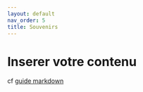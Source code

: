 ```yaml
---
layout: default
nav_order: 5
title: Souvenirs
---
```


# Inserer votre contenu

cf [guide markdown](https://www.markdownguide.org/)